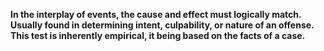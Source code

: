 **In the  interplay of events, the cause and effect must logically match. Usually found in determining intent, culpability, or nature of an offense.  This test is inherently empirical, it being based on the facts of a case.**